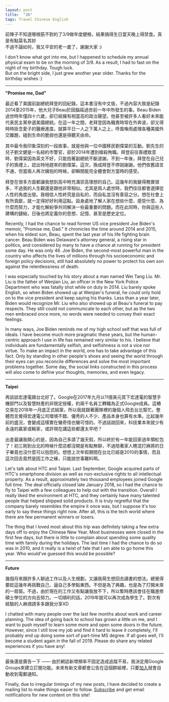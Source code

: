 ```yaml
---
layout: post
title:  "26"
tags: Travel Chinese English
---
```


前陣子不知道哪根筋不對約了3/9做年度健檢，結果搞得生日當天晚上得禁食。真是有點莫名其妙<br>
不過不論如何，我又平安的老一歲了，謝謝大家 :)

I don't know what got into me, but I happened to schedule my annual physical exam to be on the morning of 3/9. As a result, I had to fast on the night of my birthday. Tough luck.<br>
But on the bright side, I just grew another year older. Thanks for the birthday wishes :)

<!--endexcerpt-->
<hr>

**"Promise me, Dad"**

最近看了美國前副總統拜登的回紀錄。這本書沒有中文版，不過內容大致是紀錄2014至2015年，他大兒子Beau於因腦癌過世前一年中所發生的事。Beau Biden過世時年僅四十六歲，卻已經擁有相當高的政治聲望。他甚至被許多人看好未來能代表民主黨參選美國總統。在這一年之間，老拜登因為職責時常在外奔波，卻又得時時掛念愛子的醫療進度。就算平日一人之下萬人之上，呼風喚雨處理各種美國外交難題，碰到生命的脆弱也還是得聽天由命。

其中最令我印象深刻的一段故事，就是他與一位中國移民劉偉棠的互動。劉先生的兒子劉文健是一名紐約市警官，卻於2014年遭到槍殺殉職。拜登前往喪禮致意時，劉偉棠因為英文不好，只能抱著副總統不斷道謝。不到一年後，拜登在自己兒子的喪禮上，認出特地趕來的劉偉棠。這次，換成拜登不停說謝謝。他們依舊語言不通，但當兩人再次擁抱的時候，卻瞬間能完全體會對方當時的感受。

拜登在很多方面都讓我想到高中時充滿崇高理想的自己。這幾年的我變得務實很多，不過我的人生觀還是跟他非常相似。尤其是爲人處世時，我們往往都會選擇從人性的角度出發。我相信人性終究是自私的，而自私並沒有善惡之分。想在社會上有所貢獻，就一定得好好利用這點。設身處地了解人家在想些什麼、感受什麼、為什麼而努力，才能化解紛爭共同解決一些最重要的問題。而在此同時，你與這些人建構的鏈結，日後也將定義你的思想、記憶、甚至是歷史定位。

Recently, I had the chance to read former US vice president Joe Biden's memoir, "Promise me, Dad." It chronicles the time around 2014 and 2015, when his eldest son, Beau, spent the last year of his life fighting brain cancer. Beau Biden was Delaware's attorney general, a rising star in politics, and considered by many to have a chance at running for president some day. He was only 46. Joe Biden, the second-most powerful man in the country who affects the lives of millions through his socioeconomic and foreign policy decisions, still had absolutely no power to protect his own son against the relentlessness of death.

I was especially touched by his story about a man named Wei Tang Liu. Mr. Liu is the father of Wenjian Liu, an officer in the New York Police Department who was fatally shot while on duty in 2014. Liu barely spoke English, so when Biden showed up at Wenjian's funeral, he could only hold on to the vice president and keep saying his thanks. Less than a year later, Biden would recognize Mr. Liu who also showed up at Beau's funeral to pay respects. They still could not communicate to each other, but as the two men embraced once more, no words were needed to convey their exact feelings.

In many ways, Joe Biden reminds me of my high school self that was full of ideals. I have become much more pragmatic these years, but the human-centric approach I use in life has remained very similar to his. I believe that individuals are fundamentally selfish, and selfishness is not a vice nor virtue. To make an impact in the world, one has to take advantage of this fact. Only by standing in other people's shoes and seeing the world through their eyes can you reconcile differences and solve the most important problems together. Some day, the social links constructed in this process will also come to define your thoughts, memories, and even legacy.

<hr>

**Taipei**

再談談宏達電跟台北好了。Google在2017年九月以11億美元買下宏達電的智慧手機部門以及智慧財產的非限定授權，約兩千名員工轉職為正式Google成員。這樁交易在2018年一月底正式結案，所以我就跟著團隊裡的幾個人飛去台北幫忙。整體而言覺得宏達電公司環境不錯、優秀的人不少、產品本身也算有水準。比起幾年前的盛況，會變成這樣實在蠻奇怪也蠻可惜的。不過話說回來，科技業本來就少有永遠的贏家或輸家，或許現在講這些都還太早吧？

出差最讓我開心的是，因為自己多請了幾天假，所以終於有一年能回家過年領紅包了！初三剛到台北的時候什麼店都沒開是有點無聊，不過陪著家人瞎混打麻將的日子畢竟也沒什麼可以抱怨的。想想上次年假期間在台北已經是2010的事情，而且這次回去竟然是因工作之緣，只能說世事難料啊。

Let's talk about HTC and Taipei. Last September, Google acquired parts of HTC's smartphone division as well as non-exclusive rights to all intellectual property. As a result, approximately two thousand employees joined Google full time. The deal officially closed late January 2018, so I had the chance to fly to Taipei with a few colleagues to help out with the transition. Overall I really liked the environment at HTC, and they certainly have many talented people that helped shipped solid products. It is truly regretful that the company barely resembles the empire it once was, but I suppose it's too early to say these things right now. After all, this is the tech world where there are few permanent winners or losers.

The thing that I loved most about this trip was definitely taking a few extra days off to enjoy the Chinese New Year. Most businesses were closed in the first few days, but there is little to complain about spending some quality time with family during the holidays. The last time I had the chance to do so was in 2010, and it really is a twist of fate that I am able to go home this year. Who would've guessed this would be possible?

<hr>

**Future**

幾個月來跟許多人聊過工作以及人生規劃，又讓我萌生想回去讀書的想法。總覺得要趁這幾年再挑戰自己、逼自己多學點東西。不但是為了興趣，也是為了打開未來的一扇窗。不過，由於現在的工作又有點讓我放不下，所以暫時應該會往在職進修碩士學位的方向去努力。一切順利的話，2019年就可以再次成為學生了。對次有經驗的人麻煩請多多跟我分享XD

I chatted with many people over the last few months about work and career planning. The idea of going back to school has grown a little on me, and I want to push myself to learn some more and open some doors in the future. However, since I still love my job and find it hard to leave it completely, I'll probably end up doing some sort of part-time MS degree. If all goes well, I'll become a student again in the fall of 2019. Please do share any related experiences if you have any!

<hr>

最後還是廣告一下 —— 由於網誌新增頻率不固定造成追蹤不易，我決定用Google Groups來建立訂閱功能。未來有新文章都會公告在這個群組裡，只要[加入][group]就會自動收到電郵通知。

Finally, due to irregular timings of my new posts, I have decided to create a mailing list to make things easier to follow. [Subscribe][group] and get email notifications for new content on this site!

[group]: https://groups.google.com/forum/#!forum/parallax-readers
